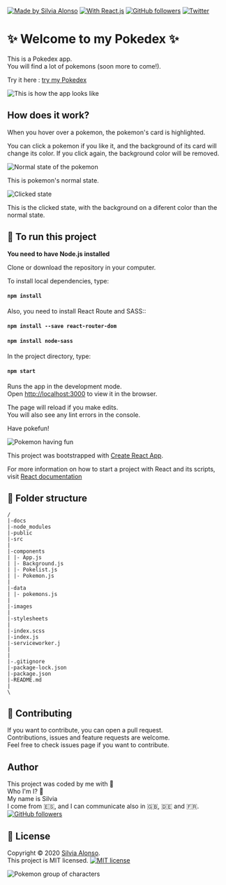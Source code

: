 [![Made by Silvia Alonso](https://img.shields.io/badge/made%20by-Silvia%20Alonso-pink)](https://www.linkedin.com/in/silvia-alonso-pozas/)
[![With React.js](https://img.shields.io/badge/with-React.js-blue)](https://reactjs.org/)
[![GitHub followers](https://img.shields.io/github/followers/silalonso.svg?style=social&label=Follow&maxAge=2592000)](https://github.com/silalonso?tab=followers)
[![Twitter](https://img.shields.io/twitter/follow/silvia_coding.svg?style=social&label=@:silvia_coding)](https://twitter.com/silvia_coding)

# :sparkles: Welcome to my Pokedex :sparkles:

This is a Pokedex app.<br />
You will find a lot of pokemons (soon more to come!).

Try it here : [try my Pokedex](https://silalonso.github.io/modulo-3-evaluacion-intermedia-silalonso/)

![This is how the app looks like](https://raw.githubusercontent.com/silalonso/modulo-3-evaluacion-intermedia-silalonso/master/src/images/pokedex.jpg)

## How does it work?

When you hover over a pokemon, the pokemon's card is highlighted.

You can click a pokemon if you like it, and the background of its card will change its color.
If you click again, the background color will be removed.

![Normal state of the pokemon](https://raw.githubusercontent.com/silalonso/modulo-3-evaluacion-intermedia-silalonso/master/src/images/normal.jpg)

This is pokemon's normal state.

![Clicked state](https://raw.githubusercontent.com/silalonso/modulo-3-evaluacion-intermedia-silalonso/master/src/images/clicked.jpg)

This is the clicked state, with the background on a diferent color than the normal state.

## :wrench: To run this project

**You need to have Node.js installed** <br />

Clone or download the repository in your computer.<br />

To install local dependencies, type:

#### `npm install`

Also, you need to install React Route and SASS::

#### `npm install --save react-router-dom`

#### `npm install node-sass`

In the project directory, type:

#### `npm start`

Runs the app in the development mode.<br />
Open [http://localhost:3000](http://localhost:3000) to view it in the browser.

The page will reload if you make edits.<br />
You will also see any lint errors in the console.<br />

Have pokefun!

![Pokemon having fun](https://raw.githubusercontent.com/silalonso/modulo-3-evaluacion-intermedia-silalonso/master/src/images/grupofeliz70.jpg)

This project was bootstrapped with [Create React App](https://github.com/facebook/create-react-app).

For more information on how to start a project with React and its scripts, visit [React documentation](https://reactjs.org/)

## :file_folder: Folder structure

```
/
|-docs
|-node_modules
|-public
|-src
|
|-components
| |- App.js
| |- Background.js
| |- Pokelist.js
| |- Pokemon.js
|
|-data
| |- pokemons.js
|
|-images
|
|-stylesheets
|
|-index.scss
|-index.js
|-serviceworker.j
|
|
|-.gitignore
|-package-lock.json
|-package.json
|-README.md
|
\

```

## :handshake: Contributing

If you want to contribute, you can open a pull request.<br />
Contributions, issues and feature requests are welcome.<br />
Feel free to check issues page if you want to contribute.

## Author

This project was coded by me with :sparkling_heart: <br />
Who I'm I? :raising_hand: <br />
My name is Silvia <br />
I come from :es:, and I can communicate also in :gb:, :de: and :fr:. <br />
[![GitHub followers](https://img.shields.io/github/followers/silalonso.svg?style=social&label=Follow&maxAge=2592000)](https://github.com/silalonso?tab=followers)

## :memo: License

Copyright © 2020 [Silvia Alonso](https://www.linkedin.com/in/silvia-alonso-pozas/). <br />
This project is MIT licensed. [![MIT license](https://img.shields.io/badge/License-MIT-blue.svg)](https://opensource.org/licenses/MIT)

![Pokemon group of characters](https://raw.githubusercontent.com/silalonso/modulo-3-evaluacion-intermedia-silalonso/master/src/images/grupo35.jpg)
